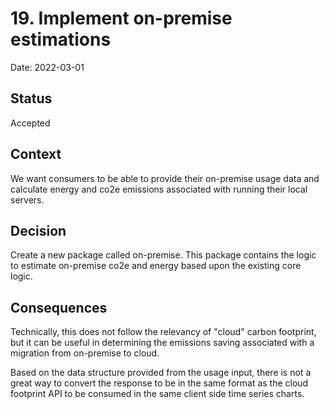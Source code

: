 # 19. Implement on-premise estimations

Date: 2022-03-01

## Status

Accepted

## Context

We want consumers to be able to provide their on-premise usage data and
calculate energy and co2e emissions associated with running their local
servers.

## Decision

Create a new package called on-premise. This package contains the logic to
estimate on-premise co2e and energy based upon the existing core logic.

## Consequences

Technically, this does not follow the relevancy of "cloud" carbon footprint,
but it can be useful in determining the emissions saving associated with a
migration from on-premise to cloud.

Based on the data structure provided from the usage input, there is not a
great way to convert the response to be in the same format as the cloud
footprint API to be consumed in the same client side time series charts.
